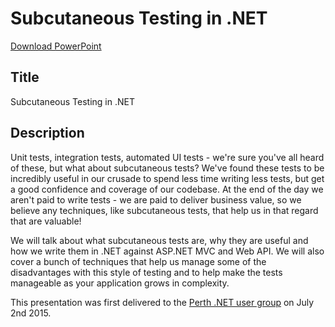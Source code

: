 Subcutaneous Testing in .NET
========================================================

[Download PowerPoint](https://github.com/robdmoore/SubcutaneousTestsPresentation/raw/master/Presentation.pptx)

Title
-----
Subcutaneous Testing in .NET

Description
-----------

Unit tests, integration tests, automated UI tests - we're sure you've all heard of these, but what about subcutaneous tests? We've found these tests to be incredibly useful in our crusade to spend less time writing less tests, but get a good confidence and coverage of our codebase. At the end of the day we aren't paid to write tests - we are paid to deliver business value, so we believe any techniques, like subcutaneous tests, that help us in that regard that are valuable!

We will talk about what subcutaneous tests are, why they are useful and how we write them in .NET against ASP.NET MVC and Web API. We will also cover a bunch of techniques that help us manage some of the disadvantages with this style of testing and to help make the tests manageable as your application grows in complexity.

This presentation was first delivered to the [Perth .NET user group](http://www.meetup.com/PerthDotNet/events/223510992/) on July 2nd 2015.

